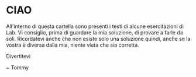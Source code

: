 # CIAO
All'interno di questa cartella sono presenti i testi di alcune esercitazioni di Lab.
Vi consiglio, prima di guardare la mia soluzione, di provare a farle da soli.
Ricordatevi anche che non esiste solo una soluzione quindi, anche se la vostra è diversa dalla mia, niente vieta che sia corretta.

Divertitevi

~ Tommy
